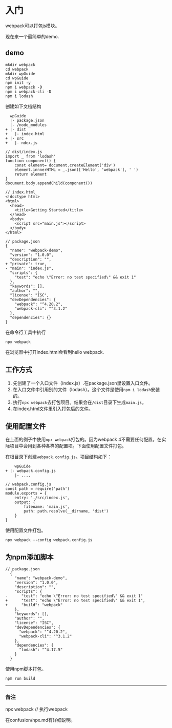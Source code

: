 # 入门

webpack可以打包js模块。

现在来一个最简单的demo.

## demo

```
mkdir webpack
cd webpack
mkdir wpGuide
cd wpGuide
npm init -y
npm i webpack -D
npm i webpack-cli -D
npm i lodash
```

创建如下文档结构

```
  wpGuide
  |- package.json
  |- /node_modules
+ |- dist
+ 	|- index.html
+ |- src
+   |- ndex.js
```

```
// dist/index.js
import _ from 'lodash'
function component() {
	const element= document.createElement('div')
	element.innnerHTML = _.json(['Hello', 'webpack'], ' ')
	return element
}
document.body.appendChild(component())
```

```
// index.html
<!doctype html>
<html>
  <head>
  	<title>Getting Started</title>
  </head>
  <body>
  	<script src="main.js"></script>
  </body>
</html>
```

```
// package.json
{
  "name": "webpack-demo",
  "version": "1.0.0",
  "description": "",
+ "private": true,
- "main": "index.js",
  "scripts": {
    "test": "echo \"Error: no test specified\" && exit 1"
  },
  "keywords": [],
  "author": "",
  "license": "ISC",
  "devDependencies": {
    "webpack": "^4.20.2",
    "webpack-cli": "^3.1.2"
  },
  "dependencies": {}
}
```

在命令行工具中执行

```
npx webpack
```

在浏览器中打开index.html会看到hello webpack.

## 工作方式

1. 先创建了一个入口文件（index.js）.在package.json里设置入口文件。
2. 在入口文件中引用别的文件（lodash）。这个文件是使用`npm i lodash`安装的。
3. 执行`npx webpack`去打包项目。结果会在`/dist`目录下生成`main.js`。
4. 在index.html文件里引入打包后的文件。

## 使用配置文件

在上面的例子中使用`npx webpack`打包的。因为webpack 4不需要任何配置。在实际项目中会用到各种各样的配置项。下面使用配置文件打包。

在根目录下创建`webpack.config.js`。项目结构如下：

```
	wpGuide
+ |- webpack.config.js
	|- ....
```

```
// webpack.config.js
const path = require('path')
module.exports = {
	entry: './src/index.js',
	output: {
		filename: 'main.js',
		path: path.resolve(__dirname, 'dist')
	}
}
```

使用配置文件打包。

```
npx webpack --config webpack.config.js
```

## 为npm添加脚本

```
// package.json
  {
    "name": "webpack-demo",
    "version": "1.0.0",
    "description": "",
    "scripts": {
-      "test": "echo \"Error: no test specified\" && exit 1"
+      "test": "echo \"Error: no test specified\" && exit 1",
+      "build": "webpack"
    },
    "keywords": [],
    "author": "",
    "license": "ISC",
    "devDependencies": {
      "webpack": "^4.20.2",
      "webpack-cli": "^3.1.2"
    },
    "dependencies": {
      "lodash": "^4.17.5"
    }
  }
```

使用npm脚本打包。

```
npm run build
```

***

### 备注

npx webpack // 执行webpack

在confusion/npx.md有详细说明。